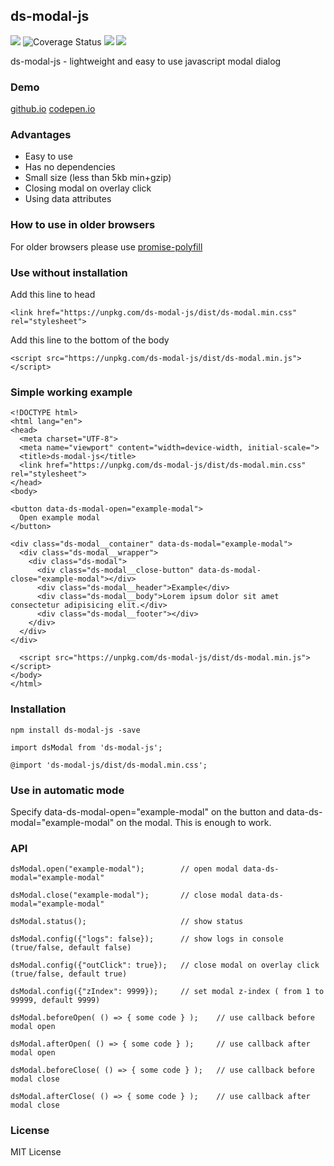 ## ds-modal-js
<img src="https://travis-ci.com/ShkredovDmitriy/ds-modal-js.svg?branch=master"/> <img src='https://coveralls.io/repos/github/ShkredovDmitriy/ds-modal-js/badge.svg?branch=master' alt='Coverage Status' /> <img src="https://badgen.net/npm/v/ds-modal-js"/> <img src="https://badgen.net/npm/dw/ds-modal-js"/>

ds-modal-js - lightweight and easy to use javascript modal dialog

### Demo
<a href="https://shkredovdmitriy.github.io/ds-modal-js/" target="_blank">github.io</a> <a href="https://codepen.io/shkredovdmitriy/pen/MWepKGv" target="_blank">codepen.io</a> 

### Advantages
- Easy to use
- Has no dependencies </br>
- Small size (less than 5kb min+gzip) </br>
- Closing modal on overlay click </br>
- Using data attributes

### How to use in older browsers
For older browsers please use <a href="https://www.npmjs.com/package/promise-polyfill" target="_blank">promise-polyfill</a>

### Use without installation
Add this line to head
```
<link href="https://unpkg.com/ds-modal-js/dist/ds-modal.min.css" rel="stylesheet">
```
Add this line to the bottom of the body
```
<script src="https://unpkg.com/ds-modal-js/dist/ds-modal.min.js"></script>
```

### Simple working example
```
<!DOCTYPE html>
<html lang="en">
<head>
  <meta charset="UTF-8">
  <meta name="viewport" content="width=device-width, initial-scale=">
  <title>ds-modal-js</title>
  <link href="https://unpkg.com/ds-modal-js/dist/ds-modal.min.css" rel="stylesheet">
</head>
<body>

<button data-ds-modal-open="example-modal">
  Open example modal
</button>

<div class="ds-modal__container" data-ds-modal="example-modal">
  <div class="ds-modal__wrapper">
    <div class="ds-modal">
      <div class="ds-modal__close-button" data-ds-modal-close="example-modal"></div>
      <div class="ds-modal__header">Example</div>
      <div class="ds-modal__body">Lorem ipsum dolor sit amet consectetur adipisicing elit.</div>
      <div class="ds-modal__footer"></div>
    </div>
  </div>
</div>
  
  <script src="https://unpkg.com/ds-modal-js/dist/ds-modal.min.js"></script>
</body>
</html>

```

### Installation
```
npm install ds-modal-js -save
```
```
import dsModal from 'ds-modal-js';
```
```
@import 'ds-modal-js/dist/ds-modal.min.css';
```

### Use in automatic mode
Specify data-ds-modal-open="example-modal" on the button and data-ds-modal="example-modal" on the modal. This is enough to work.

### API
```
dsModal.open("example-modal");        // open modal data-ds-modal="example-modal"
```
```
dsModal.close("example-modal");       // close modal data-ds-modal="example-modal"
```
```
dsModal.status();                     // show status
```
```
dsModal.config({"logs": false});      // show logs in console (true/false, default false)
```
```
dsModal.config({"outClick": true});   // close modal on overlay click (true/false, default true)
```
```
dsModal.config({"zIndex": 9999});     // set modal z-index ( from 1 to 99999, default 9999)
```
```
dsModal.beforeOpen( () => { some code } );    // use callback before modal open
```
```
dsModal.afterOpen( () => { some code } );     // use callback after modal open
```
```
dsModal.beforeClose( () => { some code } );   // use callback before modal close
```
```
dsModal.afterClose( () => { some code } );    // use callback after modal close
```

### License
MIT License

